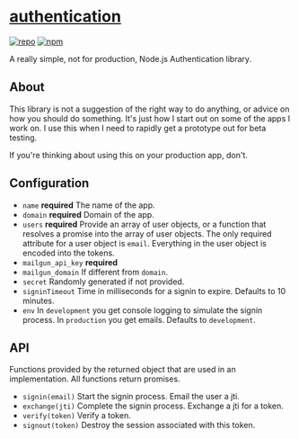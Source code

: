 # [authentication](https://github.com/ryanburnette/authentication)

[![repo](https://img.shields.io/badge/repository-Github-black.svg?style=flat-square)](https://github.com/ryanburnette/authentication)
[![npm](https://img.shields.io/badge/package-NPM-green.svg?style=flat-square)](https://www.npmjs.com/package/@ryanburnette/authentication)

A really simple, not for production, Node.js Authentication library.

## About

This library is not a suggestion of the right way to do anything, or advice on
how you should do something. It's just how I start out on some of the apps I
work on. I use this when I need to rapidly get a prototype out for beta testing.

If you're thinking about using this on your production app, don't.

## Configuration

- `name` **required** The name of the app.
- `domain` **required** Domain of the app.
- `users` **required** Provide an array of user objects, or a function that
  resolves a promise into the array of user objects. The only required attribute
  for a user object is `email`. Everything in the user object is encoded into
  the tokens.
- `mailgun_api_key` **required**
- `mailgun_domain` If different from `domain`.
- `secret` Randomly generated if not provided.
- `signinTimeout` Time in milliseconds for a signin to expire. Defaults to 10
  minutes.
- `env` In `development` you get console logging to simulate the signin process.
  In `production` you get emails. Defaults to `development`.

## API

Functions provided by the returned object that are used in an implementation.
All functions return promises.

- `signin(email)` Start the signin process. Email the user a jti.
- `exchange(jti)` Complete the signin process. Exchange a jti for a token.
- `verify(token)` Verify a token.
- `signout(token)` Destroy the session associated with this token.

